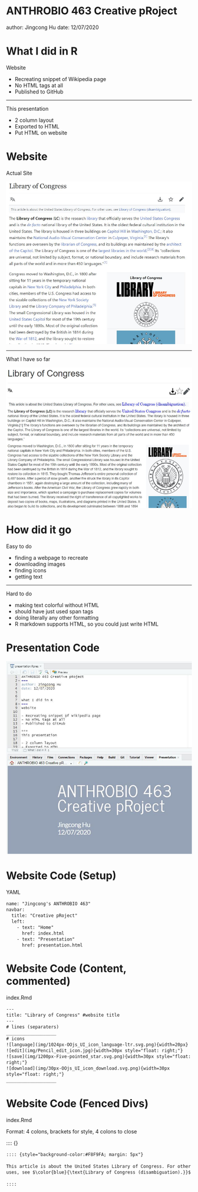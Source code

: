 ANTHROBIO 463 Creative pRoject
===
author: Jingcong Hu
date: 12/07/2020


What I did in R
===
Website

- Recreating snippet of Wikipedia page
- No HTML tags at all
- Published to GitHub

***
This presentation

- 2 column layout
- Exported to HTML
- Put HTML on website

Website
===
Actual Site

![](img/locwiki.JPG)

***

What I have so far

![](img/progress.JPG)

How did it go
===
Easy to do
- finding a webpage to recreate
- downloading images
- finding icons
- getting text

***
Hard to do
- making text colorful without HTML
 - should have just used span tags
- doing literally any other formatting
 - R markdown supports HTML, so you could just write HTML

Presentation Code
===
![](img/presentationcode.JPG)

Website Code (Setup)
===
YAML
```
name: "Jingcong's ANTHROBIO 463"
navbar:
  title: "Creative pRoject"
  left:
    - text: "Home"
      href: index.html
    - text: "Presentation"
      href: presentation.html
```
Website Code (Content, commented)
===
index.Rmd
```
---
title: "Library of Congress" #website title
---
# lines (separaters)
___________________ 
# icons
![language](img/1024px-OOjs_UI_icon_language-ltr.svg.png){width=20px}
![edit](img/Pencil_edit_icon.jpg){width=30px style="float: right;"}
![save](img/1200px-Five-pointed_star.svg.png){width=30px style="float: right;"}
![download](img/30px-OOjs_UI_icon_download.svg.png){width=30px style="float: right;"}
___________________
```
Website Code (Fenced Divs)
===
index.Rmd

Format: 4 colons, brackets for style, 4 colons to close

:::: {}
```
:::: {style="background-color:#F8F9FA; margin: 5px"}

This article is about the United States Library of Congress. For other uses, see $\color{blue}{\text{Library of Congress (disambiguation).}}$

:::: 
```
